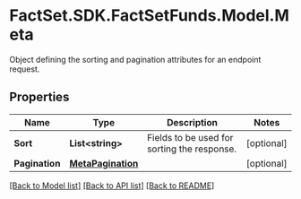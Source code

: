 # FactSet.SDK.FactSetFunds.Model.Meta
Object defining the sorting and pagination attributes for an endpoint request.

## Properties

Name | Type | Description | Notes
------------ | ------------- | ------------- | -------------
**Sort** | **List&lt;string&gt;** | Fields to be used for sorting the response. | [optional] 
**Pagination** | [**MetaPagination**](MetaPagination.md) |  | [optional] 

[[Back to Model list]](../README.md#documentation-for-models) [[Back to API list]](../README.md#documentation-for-api-endpoints) [[Back to README]](../README.md)

